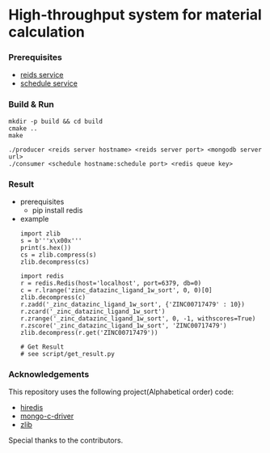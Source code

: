 # High-throughput system for material calculation

### Prerequisites

 - [reids service](https://github.com/antirez/redis)
 - [schedule service](https://github.com/LinJinghua/schedule)


### Build & Run
```shell
mkdir -p build && cd build
cmake ..
make

./producer <reids server hostname> <reids server port> <mongodb server url>
./consumer <schedule hostname:schedule port> <redis queue key>
```

### Result
 - prerequisites
    - pip install redis
 - example
    ```
    import zlib
    s = b'''x\x00x'''
    print(s.hex())
    cs = zlib.compress(s)
    zlib.decompress(cs)

    import redis
    r = redis.Redis(host='localhost', port=6379, db=0)
    c = r.lrange('zinc_datazinc_ligand_1w_sort', 0, 0)[0]
    zlib.decompress(c)
    r.zadd('_zinc_datazinc_ligand_1w_sort', {'ZINC00717479' : 10})
    r.zcard('_zinc_datazinc_ligand_1w_sort')
    r.zrange('_zinc_datazinc_ligand_1w_sort', 0, -1, withscores=True)
    r.zscore('_zinc_datazinc_ligand_1w_sort', 'ZINC00717479')
    zlib.decompress(r.get('ZINC00717479'))

    # Get Result
    # see script/get_result.py
    ```

### Acknowledgements
This repository uses the following project(Alphabetical order) code:

 - [hiredis](https://github.com/redis/hiredis)
 - [mongo-c-driver](https://github.com/mongodb/mongo-c-driver)
 - [zlib](https://github.com/madler/zlib)

Special thanks to the contributors.


